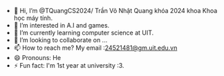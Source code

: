 - 👋 Hi, I’m @TQuangCS2024/ Trần Võ Nhật Quang khóa 2024 khoa Khoa học  máy tính.
- 👀 I’m interested in A.I and games.
- 🌱 I’m currently learning computer science at UIT.
- 💞️ I’m looking to collaborate on ...
- 📫 How to reach me? My email :24521481@gm.uit.edu.vn
- 😄 Pronouns: He
- ⚡ Fun fact: I'm 1st year at university :3.

<!---
TQuangCS2024/TQuangCS2024 is a ✨ special ✨ repository because its `README.md` (this file) appears on your GitHub profile.
You can click the Preview link to take a look at your changes.
--->
